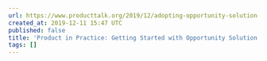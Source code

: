```yaml
---
url: https://www.producttalk.org/2019/12/adopting-opportunity-solution-trees/
created_at: 2019-12-11 15:47 UTC
published: false
title: 'Product in Practice: Getting Started with Opportunity Solution Trees at SuperAwesome'
tags: []
---
```



